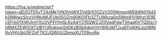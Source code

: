 https://fvs.io/redirector?token=dDZOT05vT24zMk1VN3VnWXZVdSt1OGZzV205NmpmWE84N01Sd3k5NWwzSlcxVHNvMUFUb05OZm90K01Fb3ZTUWkza0p5Wm91VWhzOE9EcEFrb01XWUlmYXU2VFFtYm5LKzA4Y215QWZJZ0VqdFdwTXhad0VTQXIzc1hRMXZEWGtXTzlBYURrdnppSit0KzB0bXdqVnYrWjExMTJxaEFpNXlLbz06Ni9vVHVJbU5FZnFTK2JQWUU2bmpXUT09uyRq

